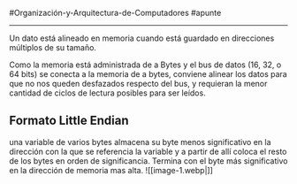#Organización-y-Arquitectura-de-Computadores #apunte

---
Un dato está alineado en memoria cuando está guardado en direcciones múltiplos de su tamaño.

Como la memoria está administrada de a Bytes y el bus de datos (16, 32, o 64 bits) se conecta a la memoria de a bytes, conviene alinear los datos para que no nos queden desfazados respecto del bus, y requieran la menor cantidad de ciclos de lectura posibles para ser leídos.
## Formato Little Endian
una variable de varios bytes almacena su byte menos significativo en la dirección con la que se referencia la variable y a partir de allí coloca el resto de los bytes en orden de significancia. Termina con el byte más significativo en la dirección de memoria mas alta.
![[image-1.webp|]]
